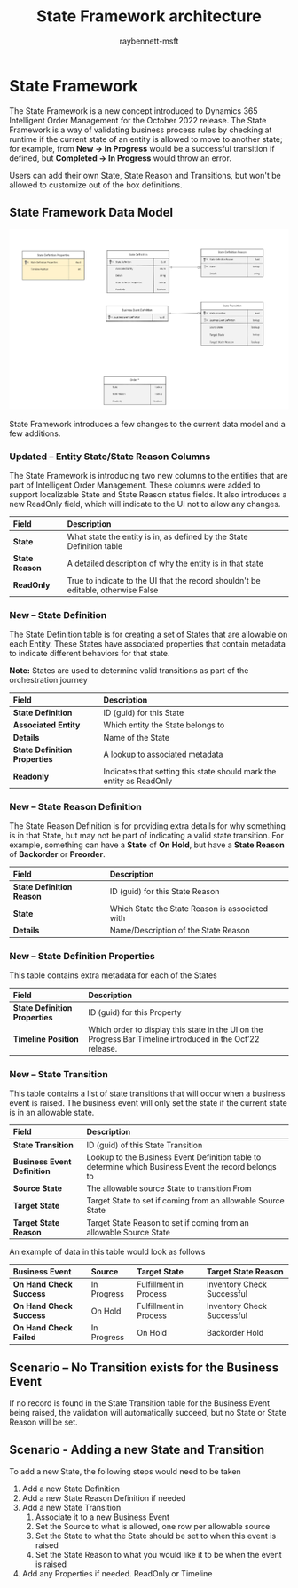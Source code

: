 ﻿---
author: raybennett-msft
description: This topic describes the State Framework architecture
ms.date: 09/22/2022
ms.topic: conceptual
ms.author: bennettray

title: State Framework architecture

---
# State Framework
The State Framework is a new concept introduced to Dynamics 365 Intelligent Order Management for the October 2022 release. The State Framework is a way of validating business process rules by checking at runtime if the current state of an entity is allowed to move to another state; for example, from **New -> In Progress** would be a successful transition if defined, but **Completed -> In Progress** would throw an error.

Users can add their own State, State Reason and Transitions, but won't be allowed to customize out of the box definitions.

## State Framework Data Model

![Data Model](media/state-framework-1.png)

State Framework introduces a few changes to the current data model and a few additions.

### Updated – Entity State/State Reason Columns
The State Framework is introducing two new columns to the entities that are part of Intelligent Order Management. These columns were added to support localizable State and State Reason status fields. It also introduces a new ReadOnly field, which will indicate to the UI not to allow any changes.

|**Field**|**Description**|
| :- | :- |
|**State**|What state the entity is in, as defined by the State Definition table|
|**State Reason**|A detailed description of why the entity is in that state|
|**ReadOnly**|True to indicate to the UI that the record shouldn't be editable, otherwise False|

### New – State Definition
The State Definition table is for creating a set of States that are allowable on each Entity. These States have associated properties that contain metadata to indicate different behaviors for that state.

**Note:** States are used to determine valid transitions as part of the orchestration journey

|**Field**|**Description**|
| :- | :- |
|**State Definition**|ID (guid) for this State|
|**Associated Entity**|Which entity the State belongs to|
|**Details**|Name of the State|
|**State Definition Properties**|A lookup to associated metadata|
|**Readonly**|Indicates that setting this state should mark the entity as ReadOnly|

### New – State Reason Definition
The State Reason Definition is for providing extra details for why something is in that State, but may not be part of indicating a valid state transition. For example, something can have a **State** of **On** **Hold**, but have a **State** **Reason** of **Backorder** or **Preorder**.

|**Field**|**Description**|
| :- | :- |
|**State Definition Reason**|ID (guid) for this State Reason|
|**State**|Which State the State Reason is associated with|
|**Details**|Name/Description of the State Reason|

### New – State Definition Properties
This table contains extra metadata for each of the States

|**Field**|**Description**|
| :- | :- |
|**State Definition Properties**|ID (guid) for this Property|
|**Timeline Position**|Which order to display this state in the UI on the Progress Bar Timeline introduced in the Oct’22 release.|

### New – State Transition
This table contains a list of state transitions that will occur when a business event is raised. The business event will only set the state if the current state is in an allowable state.

|**Field**|**Description**|
| :- | :- |
|**State Transition**|ID (guid) of this State Transition|
|**Business Event Definition**|Lookup to the Business Event Definition table to determine which Business Event the record belongs to|
|**Source State**|The allowable source State to transition From|
|**Target State**|Target State to set if coming from an allowable Source State|
|**Target State Reason**|Target State Reason to set if coming from an allowable Source State|

An example of data in this table would look as follows

|**Business Event**|**Source**|**Target State**|**Target State Reason**|
| :- | :- | :- | :- |
|**On Hand Check Success**|In Progress|Fulfillment in Process|Inventory Check Successful|
|**On Hand Check Success**|On Hold|Fulfillment in Process|Inventory Check Successful|
|**On Hand Check Failed**|In Progress|On Hold|Backorder Hold|

## Scenario – No Transition exists for the Business Event
If no record is found in the State Transition table for the Business Event being raised, the validation will automatically succeed, but no State or State Reason will be set.
## Scenario - Adding a new State and Transition
To add a new State, the following steps would need to be taken

1. Add a new State Definition
1. Add a new State Reason Definition if needed
1. Add a new State Transition
   1. Associate it to a new Business Event
   1. Set the Source to what is allowed, one row per allowable source
   1. Set the State to what the State should be set to when this event is raised
   1. Set the State Reason to what you would like it to be when the event is raised
1. Add any Properties if needed. ReadOnly or Timeline
